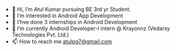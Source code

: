 - 👋  Hi, I’m Atul Kumar pursuing BE 3rd yr Student.
- 👀  I’m interested in Android App Development
- 💞️  I’hve done 3 internships in Android Development
- 🌱  I’m currently Android Developer-I intern @ Krayonnz (Vedarsy Technologies Pvt. Ltd.)
- 📫  How to reach me atulpg7@gmail.com

<!---
Atulpg7/Atulpg7 is a ✨ special ✨ repository because its `README.md` (this file) appears on your GitHub profile.
You can click the Preview link to take a look at your changes.
--->
